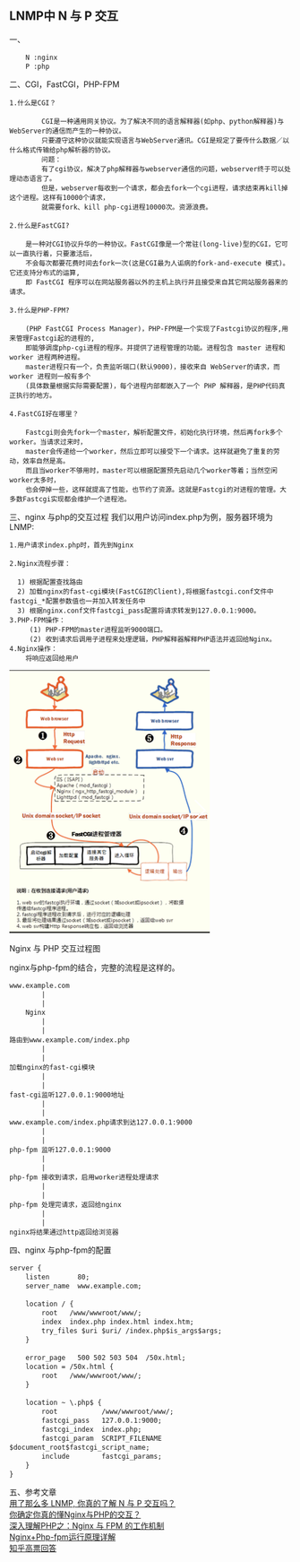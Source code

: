 
<h2>LNMP中 N 与 P 交互</h2>
 
 一、
 
        N :nginx    
        P :php


 二、CGI，FastCGI，PHP-FPM

    1.什么是CGI？

            CGI是一种通用网关协议。为了解决不同的语言解释器(如php、python解释器)与WebServer的通信而产生的一种协议。
            只要遵守这种协议就能实现语言与WebServer通讯。CGI是规定了要传什么数据／以什么格式传输给php解析器的协议。
            问题：
            有了cgi协议，解决了php解释器与webserver通信的问题，webserver终于可以处理动态语言了。
            但是，webserver每收到一个请求，都会去fork一个cgi进程，请求结束再kill掉这个进程。这样有10000个请求，
            就需要fork、kill php-cgi进程10000次。资源浪费。

    2.什么是FastCGI?

        是一种对CGI协议升华的一种协议。FastCGI像是一个常驻(long-live)型的CGI，它可以一直执行着，只要激活后，
        不会每次都要花费时间去fork一次(这是CGI最为人诟病的fork-and-execute 模式)。它还支持分布式的运算, 
        即 FastCGI 程序可以在网站服务器以外的主机上执行并且接受来自其它网站服务器来的请求。

    3.什么是PHP-FPM?

        (PHP FastCGI Process Manager)，PHP-FPM是一个实现了Fastcgi协议的程序,用来管理Fastcgi起的进程的,
        即能够调度php-cgi进程的程序。并提供了进程管理的功能。进程包含 master 进程和 worker 进程两种进程。
        master进程只有一个，负责监听端口(默认9000)，接收来自 WebServer的请求，而 worker 进程则一般有多个
        (具体数量根据实际需要配置)，每个进程内部都嵌入了一个 PHP 解释器，是PHP代码真正执行的地方。

    4.FastCGI好在哪里？

        Fastcgi则会先fork一个master，解析配置文件，初始化执行环境，然后再fork多个worker。当请求过来时，
        master会传递给一个worker，然后立即可以接受下一个请求。这样就避免了重复的劳动，效率自然是高。
        而且当worker不够用时，master可以根据配置预先启动几个worker等着；当然空闲worker太多时，
        也会停掉一些，这样就提高了性能，也节约了资源。这就是Fastcgi的对进程的管理。大多数Fastcgi实现都会维护一个进程池。

三、nginx 与php的交互过程
  我们以用户访问index.php为例，服务器环境为LNMP:

    1.用户请求index.php时，首先到Nginx

    2.Nginx流程步骤：

      1) 根据配置查找路由
      2) 加载nginx的fast-cgi模块(FastCGI的Client),将根据fastcgi.conf文件中fastcgi_*配置参数值也一并加入转发任务中
      3) 根据nginx.conf文件fastcgi_pass配置将请求转发到127.0.0.1:9000。
    3.PHP-FPM操作：
         (1) PHP-FPM的master进程监听9000端口。
         (2) 收到请求后调用子进程来处理逻辑，PHP解释器解释PHP语法并返回给Nginx。
    4.Nginx操作：
        将响应返回给用户


        

<img src="1.png">


Nginx 与 PHP 交互过程图

nginx与php-fpm的结合，完整的流程是这样的。

    www.example.com
            |
            |
        Nginx
            |
            |
    路由到www.example.com/index.php
            |
            |
    加载nginx的fast-cgi模块
            |
            |
    fast-cgi监听127.0.0.1:9000地址
            |
            |
    www.example.com/index.php请求到达127.0.0.1:9000
            |
            |
    php-fpm 监听127.0.0.1:9000
            |
            |
    php-fpm 接收到请求，启用worker进程处理请求
            |
            |
    php-fpm 处理完请求，返回给nginx
            |
            |
    nginx将结果通过http返回给浏览器

四、nginx 与php-fpm的配置

    server {
        listen       80;
        server_name  www.example.com;

        location / {
            root   /www/wwwroot/www/;
            index  index.php index.html index.htm;
            try_files $uri $uri/ /index.php$is_args$args;
        }

        error_page   500 502 503 504  /50x.html;
        location = /50x.html {
            root   /www/wwwroot/www/;
        }

        location ~ \.php$ {
            root           /www/wwwroot/www/;
            fastcgi_pass   127.0.0.1:9000;
            fastcgi_index  index.php;
            fastcgi_param  SCRIPT_FILENAME  $document_root$fastcgi_script_name;
            include        fastcgi_params;
        }
    }
    
五、参考文章   
    <a href="https://laravel-china.org/articles/13772/with-so-many-lnmp-do-you-really-understand-the-interaction-between-n-and-p">用了那么多 LNMP, 你真的了解 N 与 P 交互吗？</a><br>
    <a href="https://www.imooc.com/article/19278">你确定你真的懂Nginx与PHP的交互？</a><br>
    <a href="https://www.imooc.com/article/38194">深入理解PHP之：Nginx 与 FPM 的工作机制</a><br>
    <a href="https://segmentfault.com/a/1190000007322358">Nginx+Php-fpm运行原理详解</a> <br>
    <a href="https://www.zhihu.com/question/30672017">知乎高票回答 </a>       




